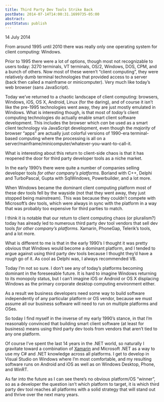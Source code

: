 ```yaml
---
title: Third Party Dev Tools Strike Back
postDate: 2014-07-14T14:00:31.1699735-05:00
abstract: 
postStatus: publish
---
```

14 July 2014

From around 1995 until 2010 there was really only one operating system for client computing: Windows.

Prior to 1995 there were a lot of options, though most not recognizable to users today: 3270 terminals, VT terminals, OS/2, Windows, DOS, CPM, and a bunch of others. Now most of these weren’t “client computing”, they were relatively dumb terminal technologies that provided access to a server (back then called a mainframe or minicomputer). Very much like today’s web browser (sans JavaScript).

Today we’ve returned to a chaotic landscape of client computing: browsers, Windows, iOS, OS X, Android, Linux (for the daring), and of course it isn’t like the pre-1995 technologies went away, they are just mostly emulated in Windows. What is interesting though, is that most of *today’s* client computing technologies do actually enable smart client software development. This includes the browser which *can* be used as a smart client technology via JavaScript development, even though the *majority* of browser “apps” are actually just colorful versions of 1990-era terminal-based computing where the processing is all on a server/mainframe/minicomputer/whatever-you-want-to-call-it.

What is interesting about this return to client-side chaos is that it has reopened the door for third party developer tools as a niche market.

In the early 1990’s there were quite a number of companies selling developer tools *for other company’s platforms*. Borland with C++, Delphi and TurboPascal, Gupta with SqlWindows, Powerbuilder, and a lot more.

When Windows became the dominant client computing platform most of these dev tools fell by the wayside (not that they went away, they just stopped being mainstream). This was because they couldn’t compete with Microsoft’s dev tools, which were always in sync with the platform in a way that was probably too expensive for third parties to match.

I think it is notable that our return to client computing chaos (or pluralism?) today has already led to numerous third party dev tool vendors that sell dev tools *for other company’s platforms.* Xamarin, PhoneGap, Telerik’s tools, and a lot more.

What is different to me is that in the early 1990’s I thought it was pretty obvious that Windows would become a dominant platform, and I tended to argue against using third party dev tools because I thought they’d have a rough go of it. As cool as Delphi was, I always recommended VB.

Today I’m not so sure. I don’t see any of today’s platforms becoming dominant in the foreseeable future. It is hard to imagine Windows returning to its monopoly status, but I can’t imagine iOS or Android or OS X displacing Windows as the primary corporate desktop computing environment either.

As a result we business developers need some way to build software independently of any particular platform or OS vendor, because we must assume all our business software will need to run on multiple platforms and OSes.

So today I find myself in the inverse of my early 1990’s stance, in that I’m reasonably convinced that building smart client software (at least for business) means using third party dev tools from vendors that aren’t tied to any one platform.

Of course I’ve spent the last 14 years in the .NET world, so naturally I gravitate toward a combination of [Xamarin](http://www.xamarin.com) and Microsoft .NET as a way to use my C# and .NET knowledge across all platforms. I get to develop in Visual Studio on Windows where I’m most comfortable, and my resulting software runs on Android and iOS as well as on Windows Desktop, Phone, and WinRT.

As far into the future as I can see there’s no obvious platform/OS “winner”, so as a developer the question isn’t which platform to target, it is which third party dev tool reaches all platforms with a solid strategy that will stand out and thrive over the next many years.
